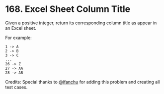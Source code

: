 # 168. Excel Sheet Column Title

Given a positive integer, return its corresponding column title as appear in an Excel sheet.

For example:

    1 -> A
    2 -> B
    3 -> C
    ...
    26 -> Z
    27 -> AA
    28 -> AB 

Credits:
Special thanks to [@ifanchu](https://leetcode.com/discuss/user/ifanchu) for adding this problem and creating all test cases.
